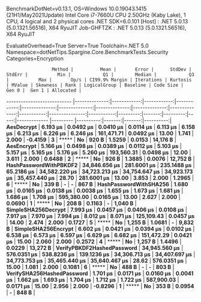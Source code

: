 
BenchmarkDotNet=v0.13.1, OS=Windows 10.0.19043.1415 (21H1/May2021Update)
Intel Core i7-7660U CPU 2.50GHz (Kaby Lake), 1 CPU, 4 logical and 2 physical cores
.NET SDK=6.0.101
  [Host]     : .NET 5.0.13 (5.0.1321.56516), X64 RyuJIT
  Job-GHFTZK : .NET 5.0.13 (5.0.1321.56516), X64 RyuJIT

EvaluateOverhead=True  Server=True  Toolchain=.NET 5.0  
Namespace=dotNetTips.Spargine.Core.BenchmarkTests.Security  Categories=Encryption  

                     Method |          Mean |       Error |      StdDev |      StdErr |           Min |            Q1 |        Median |            Q3 |           Max |       Op/s | CI99.9% Margin | Iterations | Kurtosis | MValue | Skewness | Rank | LogicalGroup | Baseline | Code Size |  Gen 0 |  Gen 1 | Allocated |
--------------------------- |--------------:|------------:|------------:|------------:|--------------:|--------------:|--------------:|--------------:|--------------:|-----------:|---------------:|-----------:|---------:|-------:|---------:|-----:|------------- |--------- |----------:|-------:|-------:|----------:|
                 **AesDecrypt** |      **6.193 μs** |   **0.0492 μs** |   **0.0410 μs** |   **0.0114 μs** |      **6.113 μs** |      **6.158 μs** |      **6.213 μs** |      **6.226 μs** |      **6.246 μs** | **161,471.71** |      **0.0492 μs** |      **13.00** |    **1.741** |  **2.000** |  **-0.4159** |    **3** |            ***** |       **No** |     **920 B** | **1.5259** | **0.0153** |  **14,176 B** |
                 **AesEncrypt** |      **5.166 μs** |   **0.0498 μs** |   **0.0389 μs** |   **0.0112 μs** |      **5.103 μs** |      **5.157 μs** |      **5.165 μs** |      **5.176 μs** |      **5.260 μs** | **193,560.31** |      **0.0498 μs** |      **12.00** |    **3.611** |  **2.000** |   **0.6488** |    **2** |            ***** |       **No** |     **926 B** | **1.3885** | **0.0076** |  **12,752 B** |
     **HashPasswordWithPBKDF2** | **34,846.656 μs** | **281.6001 μs** | **235.1488 μs** |  **65.2186 μs** | **34,582.220 μs** | **34,723.213 μs** | **34,754.647 μs** | **34,923.173 μs** | **35,457.440 μs** |      **28.70** |    **281.6001 μs** |      **13.00** |    **3.853** |  **2.000** |   **1.2965** |    **6** |            ***** |       **No** |     **339 B** |      **-** |      **-** |     **867 B** |
     **HashPasswordWithSHA256** |      **1.680 μs** |   **0.0165 μs** |   **0.0138 μs** |   **0.0038 μs** |      **1.655 μs** |      **1.673 μs** |      **1.681 μs** |      **1.686 μs** |      **1.708 μs** | **595,380.00** |      **0.0165 μs** |      **13.00** |    **2.627** |  **2.000** |   **0.0690** |    **1** |            ***** |       **No** |     **208 B** | **0.1163** |      **-** |   **1,040 B** |
        **SimpleSHA256Decrypt** |      **7.993 μs** |   **0.0457 μs** |   **0.0406 μs** |   **0.0108 μs** |      **7.917 μs** |      **7.970 μs** |      **7.994 μs** |      **8.012 μs** |      **8.071 μs** | **125,109.43** |      **0.0457 μs** |      **14.00** |    **2.474** |  **2.000** |   **0.1727** |    **5** |            ***** |       **No** |   **1,255 B** | **1.0681** |      **-** |   **9,832 B** |
        **SimpleSHA256Encrypt** |      **6.602 μs** |   **0.0421 μs** |   **0.0394 μs** |   **0.0102 μs** |      **6.538 μs** |      **6.573 μs** |      **6.597 μs** |      **6.629 μs** |      **6.682 μs** | **151,472.29** |      **0.0421 μs** |      **15.00** |    **2.060** |  **2.000** |   **0.2572** |    **4** |            ***** |       **No** |   **1,257 B** | **1.4496** | **0.0229** |  **13,272 B** |
 **VerifyPBKDF2HashedPassword** | **34,945.560 μs** | **576.0351 μs** | **538.8236 μs** | **139.1236 μs** | **34,306.713 μs** | **34,407.697 μs** | **34,773.753 μs** | **35,465.440 μs** | **35,640.467 μs** |      **28.62** |    **576.0351 μs** |      **15.00** |    **1.081** |  **2.000** |   **0.1081** |    **6** |            ***** |       **No** |     **488 B** |      **-** |      **-** |     **803 B** |
 **VerifySHA256HashedPassword** |      **1.701 μs** |   **0.0171 μs** |   **0.0160 μs** |   **0.0041 μs** |      **1.662 μs** |      **1.693 μs** |      **1.704 μs** |      **1.712 μs** |      **1.722 μs** | **587,900.03** |      **0.0171 μs** |      **15.00** |    **2.956** |  **2.000** |  **-0.8296** |    **1** |            ***** |       **No** |     **353 B** | **0.0954** |      **-** |     **848 B** |
